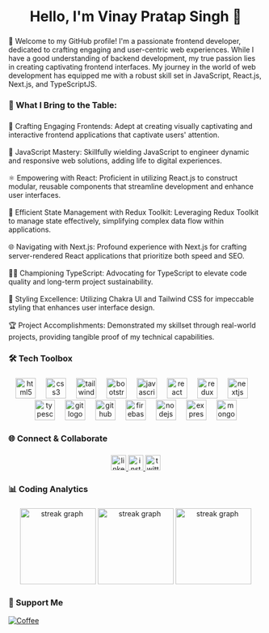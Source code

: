 <h1 align="center">Hello, I'm Vinay Pratap Singh 👋</h1>

###

<p align="left">🚀 Welcome to my GitHub profile! I'm a passionate frontend developer, dedicated to crafting engaging and user-centric web experiences. While I have a good understanding of backend development, my true passion lies in creating captivating frontend interfaces. My journey in the world of web development has equipped me with a robust skill set in JavaScript, React.js, Next.js, and TypeScriptJS.</p>

###

<h3 align="left">🌟 What I Bring to the Table:</h3>

###

<p align="left">🎨 Crafting Engaging Frontends: Adept at creating visually captivating and interactive frontend applications that captivate users' attention.<br><br>🚀 JavaScript Mastery: Skillfully wielding JavaScript to engineer dynamic and responsive web solutions, adding life to digital experiences.<br><br>⚛️ Empowering with React: Proficient in utilizing React.js to construct modular, reusable components that streamline development and enhance user interfaces.<br><br>🔄 Efficient State Management with Redux Toolkit: Leveraging Redux Toolkit to manage state effectively, simplifying complex data flow within applications.<br><br>🌐 Navigating with Next.js: Profound experience with Next.js for crafting server-rendered React applications that prioritize both speed and SEO.<br><br>🧙‍♂️ Championing TypeScript: Advocating for TypeScript to elevate code quality and long-term project sustainability.<br><br>🎨 Styling Excellence: Utilizing Chakra UI and Tailwind CSS for impeccable styling that enhances user interface design.<br><br>🏆 Project Accomplishments: Demonstrated my skillset through real-world projects, providing tangible proof of my technical capabilities.</p>

###

<h3 align="left">🛠️ Tech Toolbox</h3>

###

<div align="center">
  <img src="https://cdn.jsdelivr.net/gh/devicons/devicon/icons/html5/html5-original.svg" height="40" alt="html5 logo"  />
  <img width="12" />
  <img src="https://cdn.jsdelivr.net/gh/devicons/devicon/icons/css3/css3-original.svg" height="40" alt="css3 logo"  />
  <img width="12" />
  <img src="https://cdn.jsdelivr.net/gh/devicons/devicon/icons/tailwindcss/tailwindcss-plain.svg" height="40" alt="tailwindcss logo"  />
  <img width="12" />
  <img src="https://cdn.jsdelivr.net/gh/devicons/devicon/icons/bootstrap/bootstrap-original.svg" height="40" alt="bootstrap logo"  />
  <img width="12" />
  <img src="https://cdn.jsdelivr.net/gh/devicons/devicon/icons/javascript/javascript-original.svg" height="40" alt="javascript logo"  />
  <img width="12" />
  <img src="https://cdn.jsdelivr.net/gh/devicons/devicon/icons/react/react-original.svg" height="40" alt="react logo"  />
  <img width="12" />
  <img src="https://cdn.jsdelivr.net/gh/devicons/devicon/icons/redux/redux-original.svg" height="40" alt="redux logo"  />
  <img width="12" />
  <img src="https://cdn.jsdelivr.net/gh/devicons/devicon/icons/nextjs/nextjs-original.svg" height="40" alt="nextjs logo"  />
  <img width="12" />
  <img src="https://cdn.jsdelivr.net/gh/devicons/devicon/icons/typescript/typescript-original.svg" height="40" alt="typescript logo"  />
  <img width="12" />
  <img src="https://cdn.jsdelivr.net/gh/devicons/devicon/icons/git/git-original.svg" height="40" alt="git logo"  />
  <img width="12" />
  <img src="https://cdn.jsdelivr.net/gh/devicons/devicon/icons/github/github-original.svg" height="40" alt="github logo"  />
  <img width="12" />
  <img src="https://cdn.jsdelivr.net/gh/devicons/devicon/icons/firebase/firebase-plain.svg" height="40" alt="firebase logo"  />
  <img width="12" />
  <img src="https://cdn.jsdelivr.net/gh/devicons/devicon/icons/nodejs/nodejs-original.svg" height="40" alt="nodejs logo"  />
  <img width="12" />
  <img src="https://cdn.jsdelivr.net/gh/devicons/devicon/icons/express/express-original.svg" height="40" alt="express logo"  />
  <img width="12" />
  <img src="https://cdn.jsdelivr.net/gh/devicons/devicon/icons/mongodb/mongodb-original.svg" height="40" alt="mongodb logo"  />
</div>

###

<h3 align="left">🌐 Connect & Collaborate</h3>

###

<div align="center">
  <a href="https://www.linkedin.com/in/vinay-pratap-singh-harvi-4b265a212/" target="_blank">
    <img src="https://img.shields.io/static/v1?message=LinkedIn&logo=linkedin&label=&color=0077B5&logoColor=white&labelColor=&style=for-the-badge" height="30" alt="linkedin logo"  />
  </a>
  <a href="https://www.instagram.com/itsmevinayhere/" target="_blank">
    <img src="https://img.shields.io/static/v1?message=Instagram&logo=instagram&label=&color=E4405F&logoColor=white&labelColor=&style=for-the-badge" height="30" alt="instagram logo"  />
  </a>
  <a href="https://twitter.com/harvi2001" target="_blank">
    <img src="https://img.shields.io/static/v1?message=Twitter&logo=twitter&label=&color=1DA1F2&logoColor=white&labelColor=&style=for-the-badge" height="30" alt="twitter logo"  />
  </a>
</div>

###

<h3 align="left">📊 Coding Analytics</h3>

###

<div align="center">
  <img src="https://github-readme-stats.vercel.app/api?username=Vinay-Pratap-Singh&theme=dracula&show_icons=true&hide_border=false&count_private=true" height="150" alt="streak graph"/>
 <img src="https://github-readme-streak-stats.herokuapp.com/?user=Vinay-Pratap-Singh&theme=dracula&hide_border=false" height="150" alt="streak graph"  />
  <img src="https://github-readme-stats.vercel.app/api/top-langs/?username=Vinay-Pratap-Singh&theme=dracula&show_icons=true&hide_border=false&layout=compact" height="150" alt="streak graph" />
</div>

###

<h3 align="left">🌈 Support Me</h3>
<a href="https://www.buymeacoffee.com/itsharvihere"><img alt="Coffee" src="https://img.shields.io/badge/Coffee-Buy%20Me%20A%20Coffee-purple?style=for-the-badge&logo=buy-me-a-coffee&logoColor=cyan"></a>

###
